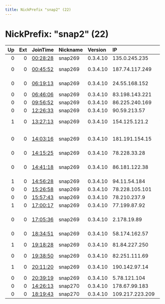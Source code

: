 ```yaml
---
title: NickPrefix "snap2" (22)
---
```


# NickPrefix: "snap2" (22)

|   Up |   Ext | JoinTime                                                                                            | Nickname   | Version   | IP              | AS                                       | CC   |   ORp |   Dirp | OS    | Contact   |   eFamMembers |
|-----:|------:|:----------------------------------------------------------------------------------------------------|:-----------|:----------|:----------------|:-----------------------------------------|:-----|------:|-------:|:------|:----------|--------------:|
|    0 |     0 | [00:28:28](https://metrics.torproject.org/rs.html#details/0B361EF0E9E9A9F3CE61FC98CCF488598CA5C2DA) | snap269    | 0.3.4.10  | 135.0.245.235   | CIK Telecom INC                          | ca   | 45215 |      0 | Linux | None      |             1 |
|    0 |     0 | [00:45:52](https://metrics.torproject.org/rs.html#details/AD23FD33D666C06B7F9FF6284E077957E9CE0599) | snap269    | 0.3.4.10  | 187.74.117.249  | TELEFu00D4NICA BRASIL S.A                | br   | 32991 |      0 | Linux | None      |             1 |
|    0 |     0 | [06:19:13](https://metrics.torproject.org/rs.html#details/90F01EDE82FE360D528016B24171AA83BEFA2778) | snap269    | 0.3.4.10  | 24.55.168.152   | Liberty Cablevision of Puerto Rico       | pr   | 35793 |      0 | Linux | None      |             1 |
|    0 |     0 | [06:46:06](https://metrics.torproject.org/rs.html#details/7D90906B912D5435DA8E1F96BDC3BE990714652D) | snap269    | 0.3.4.10  | 83.198.143.221  | Orange                                   | fr   | 39907 |      0 | Linux | None      |             1 |
|    0 |     0 | [09:56:52](https://metrics.torproject.org/rs.html#details/C25ADAAEFB0D59C23257115A3EDA5EB953FAF35E) | snap269    | 0.3.4.10  | 86.225.240.169  | Orange                                   | fr   | 33983 |      0 | Linux | None      |             1 |
|    0 |     0 | [12:26:33](https://metrics.torproject.org/rs.html#details/737F29D4ED486344FCFA1CEC815A08F026EBF45A) | snap269    | 0.3.4.10  | 90.59.213.57    | Orange                                   | fr   | 37409 |      0 | Linux | None      |             1 |
|    1 |     0 | [13:27:13](https://metrics.torproject.org/rs.html#details/26A3CD1B6ACF705046AC6442B19741C9131CA8C5) | snap269    | 0.3.4.10  | 154.125.121.2   | Autonomous System                        | sn   | 37397 |      0 | Linux | None      |             1 |
|    0 |     0 | [14:03:16](https://metrics.torproject.org/rs.html#details/E8AD3325FF94B0D3A24932B729455748E14D968D) | snap269    | 0.3.4.10  | 181.191.154.15  | ANDRE LUIZ SILVA DOS SANTOS INFORMATICA  | br   | 37839 |      0 | Linux | None      |             1 |
|    0 |     0 | [14:15:25](https://metrics.torproject.org/rs.html#details/FDA575F1EF6A11FF157D986CEE33E83AE868420A) | snap269    | 0.3.4.10  | 78.228.33.28    | Free SAS                                 | fr   | 44477 |      0 | Linux | None      |             1 |
|    0 |     0 | [14:41:18](https://metrics.torproject.org/rs.html#details/764F68A834036640691ABF43C1F84320F49DACFB) | snap269    | 0.3.4.10  | 86.181.122.38   | British Telecommunications PLC           | gb   | 36751 |      0 | Linux | None      |             1 |
|    1 |     0 | [14:56:28](https://metrics.torproject.org/rs.html#details/4D2DDE86CFBD1ED244885E67421DF09D78F22CCB) | snap269    | 0.3.4.10  | 94.11.54.184    | Sky UK Limited                           | gb   | 42695 |      0 | Linux | None      |             1 |
|    0 |     0 | [15:26:58](https://metrics.torproject.org/rs.html#details/7AC17CF8BAAB04794915893B960CBD4286ED51AA) | snap269    | 0.3.4.10  | 78.228.105.101  | Free SAS                                 | fr   | 45385 |      0 | Linux | None      |             1 |
|    0 |     0 | [15:57:43](https://metrics.torproject.org/rs.html#details/26AB63E4F6E1ADF55191BEA355D02375FEB7AB3C) | snap269    | 0.3.4.10  | 78.210.237.9    | Free SAS                                 | fr   | 46193 |      0 | Linux | None      |             1 |
|    1 |     0 | [17:00:17](https://metrics.torproject.org/rs.html#details/7588FE705A533713B05552248717727F53E0552F) | snap269    | 0.3.4.10  | 77.199.87.92    | SFR SA                                   | fr   | 37736 |      0 | Linux | None      |             1 |
|    0 |     0 | [17:05:36](https://metrics.torproject.org/rs.html#details/2A454D0EE881B5881E3D7C6834B2F53EA75662E6) | snap269    | 0.3.4.10  | 2.178.19.89     | Telecommunication Infrastructure Company | ir   | 33869 |      0 | Linux | None      |             1 |
|    0 |     0 | [18:34:51](https://metrics.torproject.org/rs.html#details/8ACC90809AB76EBB80D5D4D5946A868ABADDC3B4) | snap269    | 0.3.4.10  | 58.174.162.57   | Telstra Pty Ltd                          | au   | 44491 |      0 | Linux | None      |             1 |
|    1 |     0 | [19:18:28](https://metrics.torproject.org/rs.html#details/E4DDB9A0AD4BBAECDD1BCC2E5DA1CD2941E512CB) | snap269    | 0.3.4.10  | 81.84.227.250   | Nos Comunicacoes, S.A.                   | pt   | 41321 |      0 | Linux | None      |             1 |
|    0 |     0 | [19:38:50](https://metrics.torproject.org/rs.html#details/960DC279B7E47DE40451F1CF972C6D972FFDC4C8) | snap269    | 0.3.4.10  | 82.251.111.69   | Free SAS                                 | fr   | 36689 |      0 | Linux | None      |             1 |
|    1 |     0 | [20:11:20](https://metrics.torproject.org/rs.html#details/AA2F86E651B5E15BBF71ECFCA316A3CFD21AD005) | snap269    | 0.3.4.10  | 190.142.97.14   | Corporaciu00F3n Telemic C.A.             | ve   | 41681 |      0 | Linux | None      |             1 |
|    0 |     0 | [20:39:19](https://metrics.torproject.org/rs.html#details/B0EE87AEC712025BD91D43F0B865FBEDFFC6D408) | snap269    | 0.3.4.10  | 5.78.121.104    | Pars Online PJS                          | ir   | 37343 |      0 | Linux | None      |             1 |
|    0 |     0 | [14:26:13](https://metrics.torproject.org/rs.html#details/8DDC2E8D9035E3B47C5E8762ABD21F2B6FC18808) | snap270    | 0.3.4.10  | 178.67.99.183   | Rostelecom                               | ru   | 36665 |      0 | Linux | None      |             1 |
|    0 |     0 | [18:19:43](https://metrics.torproject.org/rs.html#details/AA22B2ED92A48EFE60A3A9847994075B166E68DB) | snap270    | 0.3.4.10  | 109.217.223.209 | Orange                                   | fr   | 35093 |      0 | Linux | None      |             1 |
